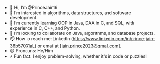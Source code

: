 - 👋 Hi, I’m @PrinceJain16
- 👀 I’m interested in algorithms, data structures, and software development.
- 🌱 I’m currently learning OOP in Java, DAA in C, and SQL, with experience in C, C++, and Python.
- 💞️ I’m looking to collaborate on Java, algorithms, and database projects.
- 📫 How to reach me: LinkedIn (https://www.linkedin.com/in/prince-jain-36b57031aL) or email at [jain.prince2023@gmail.com].
- 😄 Pronouns: He/Him
- ⚡ Fun fact: I enjoy problem-solving, whether it's in code or puzzles!


